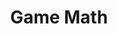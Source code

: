 ---
permalink: /tags/GameMath/
title: "Game Math"
layout: tags
author_profile: true
# taxonomy: 게임수학 
---